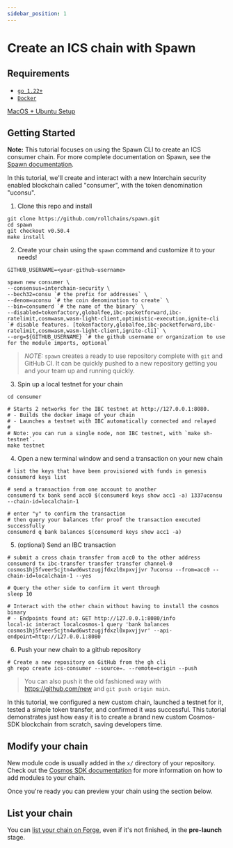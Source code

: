 ```yaml
---
sidebar_position: 1
---
```


# Create an ICS chain with Spawn

## Requirements

- [`go 1.22+`](https://go.dev/doc/install)
- [`Docker`](https://docs.docker.com/get-docker/)

[MacOS + Ubuntu Setup](https://github.com/rollchains/spawn/blob/release/v0.50/docs/versioned_docs/version-v0.50.x/01-setup/01-system-setup.md)

## Getting Started

**Note:** This tutorial focuses on using the Spawn CLI to create an ICS consumer chain. For more complete documentation on Spawn, see the [Spawn documentation](https://rollchains.github.io/spawn/v0.50/).

In this tutorial, we'll create and interact with a new Interchain security enabled blockchain called "consumer", with the token denomination "uconsu".

1. Clone this repo and install

```shell
git clone https://github.com/rollchains/spawn.git
cd spawn
git checkout v0.50.4
make install
```

2. Create your chain using the `spawn` command and customize it to your needs!

```shell
GITHUB_USERNAME=<your-github-username>

spawn new consumer \
--consensus=interchain-security \
--bech32=consu `# the prefix for addresses` \
--denom=uconsu `# the coin denomination to create` \
--bin=consumerd `# the name of the binary` \
--disabled=tokenfactory,globalfee,ibc-packetforward,ibc-ratelimit,cosmwasm,wasm-light-client,optimistic-execution,ignite-cli `# disable features. [tokenfactory,globalfee,ibc-packetforward,ibc-ratelimit,cosmwasm,wasm-light-client,ignite-cli]` \
--org=${GITHUB_USERNAME} `# the github username or organization to use for the module imports, optional`
```

> _NOTE:_ `spawn` creates a ready to use repository complete with `git` and GitHub CI. It can be quickly pushed to a new repository getting you and your team up and running quickly.

3. Spin up a local testnet for your chain

```shell
cd consumer

# Starts 2 networks for the IBC testnet at http://127.0.0.1:8080.
# - Builds the docker image of your chain
# - Launches a testnet with IBC automatically connected and relayed
#
# Note: you can run a single node, non IBC testnet, with `make sh-testnet`.
make testnet
```

4. Open a new terminal window and send a transaction on your new chain

```shell
# list the keys that have been provisioned with funds in genesis
consumerd keys list

# send a transaction from one account to another
consumerd tx bank send acc0 $(consumerd keys show acc1 -a) 1337uconsu --chain-id=localchain-1

# enter "y" to confirm the transaction
# then query your balances tfor proof the transaction executed successfully
consumerd q bank balances $(consumerd keys show acc1 -a)
```

5. (optional) Send an IBC transaction

```shell
# submit a cross chain transfer from acc0 to the other address
consumerd tx ibc-transfer transfer transfer channel-0 cosmos1hj5fveer5cjtn4wd6wstzugjfdxzl0xpxvjjvr 7uconsu --from=acc0 --chain-id=localchain-1 --yes

# Query the other side to confirm it went through
sleep 10

# Interact with the other chain without having to install the cosmos binary
# - Endpoints found at: GET http://127.0.0.1:8080/info
local-ic interact localcosmos-1 query 'bank balances cosmos1hj5fveer5cjtn4wd6wstzugjfdxzl0xpxvjjvr' --api-endpoint=http://127.0.0.1:8080
```

6. Push your new chain to a github repository

```shell
# Create a new repository on GitHub from the gh cli
gh repo create ics-consumer --source=. --remote=origin --push
```

> You can also push it the old fashioned way with https://github.com/new and `git push origin main`.

In this tutorial, we configured a new custom chain, launched a testnet for it, tested a simple token transfer, and confirmed it was successful.
This tutorial demonstrates just how easy it is to create a brand new custom Cosmos-SDK blockchain from scratch, saving developers time.

## Modify your chain

New module code is usually added in the `x/` directory of your repository.
Check out the [Cosmos SDK documentation](https://docs.cosmos.network/v0.50/build/building-modules/intro) for more information on how to add modules to your chain.

Once you're ready you can preview your chain using the section below.

## List your chain

You can [list your chain on Forge](https://forge.cosmos.network/list-your-chain), even if it's not finished, in the **pre-launch** stage.
